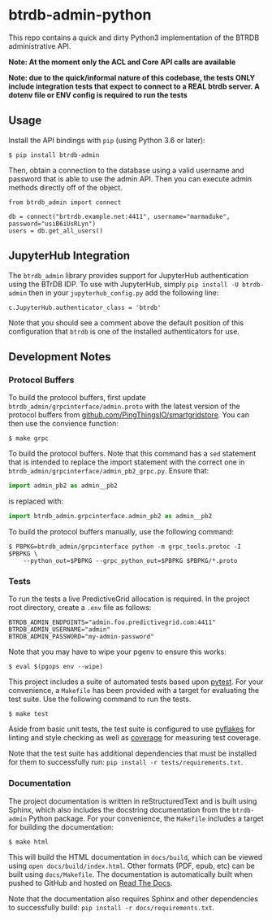 # btrdb-admin-python

This repo contains a quick and dirty Python3 implementation of the BTRDB administrative API.

**Note: At the moment only the ACL and Core API calls are available**

**Note: due to the quick/informal nature of this codebase, the tests ONLY include integration tests that expect to connect to a REAL btrdb server.  A dotenv file or ENV config is required to run the tests**

## Usage

Install the API bindings with `pip` (using Python 3.6 or later):

    $ pip install btrdb-admin

Then, obtain a connection to the database using a valid username and password that is able to use the admin API.  Then you can execute admin methods directly off of the object.

    from btrdb_admin import connect

    db = connect("brtrdb.example.net:4411", username="marmaduke", password="usiB6iUsRLyn")
    users = db.get_all_users()

## JupyterHub Integration

The `btrdb_admin` library provides support for JupyterHub authentication using the BTrDB IDP. To use with JupyterHub, simply `pip install -U btrdb-admin` then in your `jupyterhub_config.py` add the following line:

    c.JupyterHub.authenticator_class = 'btrdb'

Note that you should see a comment above the default position of this configuration that `btrdb` is one of the installed authenticators for use.

## Development Notes

### Protocol Buffers

To build the protocol buffers, first update `btrdb_admin/grpcinterface/admin.proto` with the latest version of the protocol buffers from [github.com/PingThingsIO/smartgridstore](https://github.com/PingThingsIO/smartgridstore/blob/v5/tools/adminapi/pb/admin.proto). You can then use the convience function:

    $ make grpc

To build the protocol buffers. Note that this command has a `sed` statement that is intended to replace the import statement with the correct one in `btrdb_admin/grpcinterface/admin_pb2_grpc.py`. Ensure that:

```python
import admin_pb2 as admin__pb2
```

is replaced with:

```python
import btrdb_admin.grpcinterface.admin_pb2 as admin__pb2
```

To build the protocol buffers manually, use the following command:

    $ PBPKG=btrdb_admin/grpcinterface python -m grpc_tools.protoc -I $PBPKG \
        --python_out=$PBPKG --grpc_python_out=$PBPKG $PBPKG/*.proto

### Tests

To run the tests a live PredictiveGrid allocation is required. In the project root directory, create a `.env` file as follows:

    BTRDB_ADMIN_ENDPOINTS="admin.foo.predictivegrid.com:4411"
    BTRDB_ADMIN_USERNAME="admin"
    BTRDB_ADMIN_PASSWORD="my-admin-password"

Note that you may have to wipe your pgenv to ensure this works:

    $ eval $(pgops env --wipe)

This project includes a suite of automated tests based upon [pytest](https://docs.pytest.org/en/latest/).  For your convenience, a `Makefile` has been provided with a target for evaluating the test suite.  Use the following command to run the tests.

    $ make test

Aside from basic unit tests, the test suite is configured to use [pyflakes](https://github.com/PyCQA/pyflakes) for linting and style checking as well as [coverage](https://coverage.readthedocs.io) for measuring test coverage.

Note that the test suite has additional dependencies that must be installed for them to successfully run: `pip install -r tests/requirements.txt`.

### Documentation

The project documentation is written in reStructuredText and is built using Sphinx, which also includes the docstring documentation from the `btrdb-admin` Python package. For your convenience, the `Makefile` includes a target for building the documentation:

    $ make html

This will build the HTML documentation in `docs/build`, which can be viewed using `open docs/build/index.html`. Other formats (PDF, epub, etc) can be built using `docs/Makefile`. The documentation is automatically built when pushed to GitHub and hosted on [Read The Docs](https://btrdb.readthedocs.io/en/latest/).

Note that the documentation also requires Sphinx and other dependencies to successfully build: `pip install -r docs/requirements.txt`.
